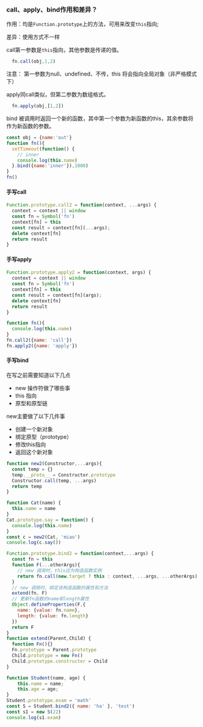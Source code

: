 ### call、apply、bind作用和差异？

作用：均是`Function.prototype`上的方法，可用来改变`this`指向;

差异：使用方式不一样

call第一参数是`this`指向，其他参数是传递的值。
```jsx harmony
  fn.call(obj,1,2)
```

注意：
第一参数为null、undefined、不传，this 将会指向全局对象（非严格模式下）

apply同call类似，但第二参数为数组格式。

```jsx harmony
  fn.apply(obj,[1,2])
```

bind 被调用时返回一个新的函数，其中第一个参数为新函数的this，其余参数将作为新函数的参数。

```jsx harmony
const obj = {name:'out'}
function fn(){
  setTimeout(function() {
    // inner
    console.log(this.name)
  }.bind({name:'inner'}),1000)
}
fn()
```
#### 手写call
```jsx harmony
Function.prototype.call2 = function(context, ...args) {
  context = context || window
  const fn = Symbol('fn')
  context[fn] = this
  const result = context[fn](...args);
  delete context[fn]
  return result
}
```
#### 手写apply
```jsx harmony
Function.prototype.apply2 = function(context, args) {
  context = context || window
  const fn = Symbol('fn')
  context[fn] = this
  const result = context[fn](args);
  delete context[fn]
  return result
}
```

```jsx harmony
function fn(){
  console.log(this.name)
}
fn.call2({name: 'call'})
fn.apply2({name: 'apply'})
```

#### 手写bind
在写之前需要知道以下几点
+ new 操作符做了哪些事
+ this 指向
+ 原型和原型链

new主要做了以下几件事
+ 创建一个新对象
+ 绑定原型（prototype）
+ 修改this指向
+ 返回这个新对象

```jsx harmony
function new2(Constructor,...args){
  const temp = {}
  temp.__proto__ = Constructor.prototype
  Constructor.call(temp, ...args)
  return temp
}

function Cat(name) {
  this.name = name
}
Cat.prototype.say = function() {
  console.log(this.name)
}
const c = new2(Cat, 'miao')
console.log(c.say())
```

```jsx harmony
Function.prototype.bind2 = function(context,...args) {
  const fn = this
  function F(...otherArgs){
    // new 调用时，this应为构造函数实例
    return fn.call(new.target ? this : context, ...args, ...otherArgs)
  }
  // new 调用时，绑定该构造函数的属性和方法
  extend(fn, F)
  // 更新fn函数的name和length属性
  Object.defineProperties(F,{
    name: {value: fn.name},
    length: {value: fn.length}
  })
  return F
}
function extend(Parent,Child) {
  function Fn(){}
  Fn.prototype = Parent.prototype
  Child.prototype = new Fn()
  Child.prototype.constructor = Child
}

function Student(name, age) {
    this.name = name;
    this.age = age;
}
Student.prototype.exam = 'math'
const S = Student.bind2({ name: 'ha' }, 'test')
const s1 = new S(22)
console.log(s1.exam)

```